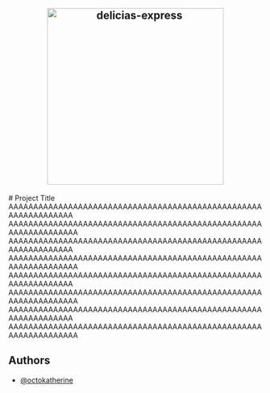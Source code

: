 <h2 align="center">
  <br>
  <img src="https://i.ibb.co/ZLB1fKW/3c80d141-1177-4e0e-a52f-28588a279d8d.jpg" alt="delicias-express" width="350" />
</h2>
# Project Title
AAAAAAAAAAAAAAAAAAAAAAAAAAAAAAAAAAAAAAAAAAAAAAAAAAAAAAAAAAAAAAAA
AAAAAAAAAAAAAAAAAAAAAAAAAAAAAAAAAAAAAAAAAAAAAAAAAAAAAAAAAAAAAAAAA
AAAAAAAAAAAAAAAAAAAAAAAAAAAAAAAAAAAAAAAAAAAAAAAAAAAAAAAAAAAAAAAA
AAAAAAAAAAAAAAAAAAAAAAAAAAAAAAAAAAAAAAAAAAAAAAAAAAAAAAAAAAAAAAAAA
AAAAAAAAAAAAAAAAAAAAAAAAAAAAAAAAAAAAAAAAAAAAAAAAAAAAAAAAAAAAAAAA
AAAAAAAAAAAAAAAAAAAAAAAAAAAAAAAAAAAAAAAAAAAAAAAAAAAAAAAAAAAAAAAAA
AAAAAAAAAAAAAAAAAAAAAAAAAAAAAAAAAAAAAAAAAAAAAAAAAAAAAAAAAAAAAAAA
AAAAAAAAAAAAAAAAAAAAAAAAAAAAAAAAAAAAAAAAAAAAAAAAAAAAAAAAAAAAAAAAA


## Authors

- [@octokatherine](https://www.github.com/octokatherine)

